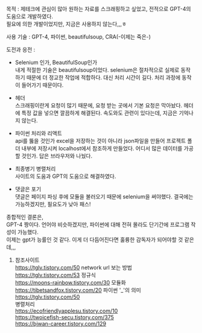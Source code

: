 목적 : 제테크에 관심이 많아 원하는 자료를 스크래핑하고 싶었고, 전적으로 GPT-4의 도움으로 개발하였다.  
필요에 의한 개발이었지만, 지금은 사용하지 않는다,,,ㅎ

사용 기술 : GPT-4, 파이썬, beautifulsoup, CRA(-이제는 죽은-)

도전과 응전 :

- Selenium 인가, BeautifulSoup인가   
  내게 적절한 기술은 beautifulsoup이었다. selenium은 절차적으로 실제로 동작 하기 때문에 더 정교한 작업에 적합하다. 대신 처리 시간이 길다. 처리 과정에 동작이 들어가기 때문이다.

- 헤더   
  스크래핑이란게 요청이 많기 때문에, 요청 받는 곳에서 기본 요청은 막아놨다.
  헤더에 특정 값을 넣으면 깔끔하게 해결된다. 속도와도 관련이 있다는데, 지금은 기억나지 않는다.

- 파이썬 처리와 리액트   
  api를 뚫을 것인가 excel을 저장하는 것이 아니라 json파일을 만들어 프로젝트 폴더 내부에 저장시켜
  localhost에서 참조하게 만들었다.
  어디서 많은 데이터를 가공할 것인가. 답은 브라우저와 나눴다.

- 최종병기 병렬처리   
  사이트의 도움과 GPT의 도움으로 해결하였다.

- 댓글은 포기   
  댓글은 페이지 파싱 후에 모듈을 불러오기 때문에 selenium을 써야했다.
  결국에는 가능하겠지만, 필요도가 낮아 패스!

종합적인 결론은,  
GPT-4 짱이다. 언어야 비슷하겠지만, 파이썬에 대해 전혀 몰라도 단기간에 프로그램 작성이 가능했다.  
이제는 gpt가 능률인 것 같다. 이게 더 다듬어진다면 훌륭한 감독자가 되어야할 것 같은데,,,

1. 참조사이트  
   https://tglv.tistory.com/50 network url 보는 방법  
   https://tglv.tistory.com/53 정규식  
   https://moons-rainbow.tistory.com/30 모듈화  
   https://tibetsandfox.tistory.com/20 파이썬 '\_'의 의미  
   https://tglv.tistory.com/50  
   병렬처리  
   https://ecofriendlyapplesu.tistory.com/10  
   https://twoicefish-secu.tistory.com/375  
   https://bjwan-career.tistory.com/129  
